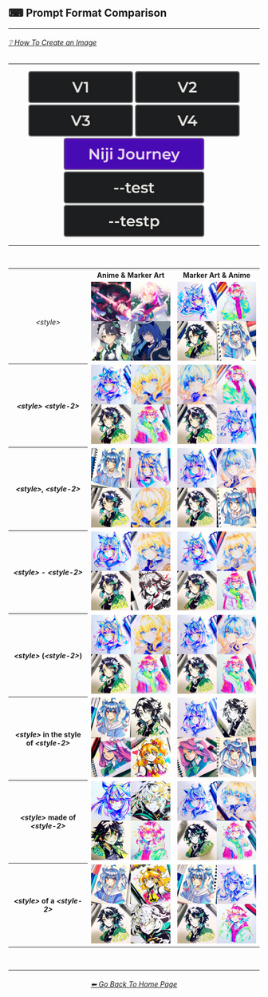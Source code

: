 <h2>⌨ Prompt Format Comparison</h2>

<hr><!--------------->

<h6><a href="https://github.com/firmianay/MidJourney-Styles-and-Keywords-Reference-zh/wiki/%E2%9D%94-How-To-Guide#-creating-an-image">❔ How To Create an Image</a></h6>

<hr><!--------------->


<div align="center">

[<img src="/Images/Repo_Parts/Buttons/Version_Buttons/button_version_V1_inactive.webp?raw=true" alt="MidJourney V1" height="64" />](/Pages/MJ_V1/Comparison_Pages/Prompt_Writing/Prompt_Format_Comparison.md)
[<img src="/Images/Repo_Parts/Buttons/Version_Buttons/button_version_V2_inactive.webp?raw=true" alt="MidJourney V2" height="64" />](/Pages/MJ_V2/Comparison_Pages/Prompt_Writing/Prompt_Format_Comparison.md)
[<img src="/Images/Repo_Parts/Buttons/Version_Buttons/button_version_V3_inactive.webp?raw=true" alt="MidJourney V3" height="64" />](/Pages/MJ_V3/Comparison_Pages/Prompt_Writing/Prompt_Format_Comparison.md)
[<img src="/Images/Repo_Parts/Buttons/Version_Buttons/button_version_V4_inactive.webp?raw=true" alt="MidJourney V4" height="64" />](/Pages/MJ_V4/Comparison_Pages/Prompt_Writing/Prompt_Format_Comparison.md)
<br>
[<img src="/Images/Repo_Parts/Buttons/Version_Buttons/button_version_niji_active.webp?raw=true" alt="Niji Journey" height="64" />]()
[<img src="/Images/Repo_Parts/Buttons/Version_Buttons/Midjourney_Beta_Features/button_version_test_inactive.webp?raw=true" alt="test" height="64" />](/Pages/Midjourney_Beta_Features/test/Comparison_Pages/Prompt_Writing/Prompt_Format_Comparison.md)
[<img src="/Images/Repo_Parts/Buttons/Version_Buttons/Midjourney_Beta_Features/button_version_testp_inactive.webp?raw=true" alt="testp" height="64" />](/Pages/Midjourney_Beta_Features/testp/Comparison_Pages/Prompt_Writing/Prompt_Format_Comparison.md)

</div>

<hr>
<br>

<div align="center">

<table>
	<tr align=center valign=middle>
		<th></th>
		<th>Anime & Marker Art</th>
		<th>Marker Art & Anime</th>
	</tr>
	<tr align=center valign=middle>
		<td><i>&#60;style&#62;</i></td>
		<td>
			<img src="/Images/Niji_Journey/Comparison_Page_Images/Prompt_Format_Comparison/Anime/Anime.webp?raw=true" width="256" />
		</td>
		<td>
			<img src="/Images/Niji_Journey/Comparison_Page_Images/Prompt_Format_Comparison/Marker_Art/Marker_Art.webp?raw=true" width="256" />
		</td>
	</tr>
	<tr align=center valign=middle>
		<th><i>&#60;style&#62;</i> <i>&#60;style-2&#62;</i></th>
		<td>
			<img src="/Images/Niji_Journey/Comparison_Page_Images/Prompt_Format_Comparison/Anime/Marker_Art/Anime_Marker_Art.webp?raw=true" width="256" />
		</td>
		<td>
			<img src="/Images/Niji_Journey/Comparison_Page_Images/Prompt_Format_Comparison/Marker_Art/Anime/Marker_Art_Anime.webp?raw=true" width="256" />
		</td>
	</tr>
	<tr align=center valign=middle>
		<th><i>&#60;style&#62;</i>, <i>&#60;style-2&#62;</i></th>
		<td>
			<img src="/Images/Niji_Journey/Comparison_Page_Images/Prompt_Format_Comparison/Anime/Marker_Art/Anime,_Marker_Art.webp?raw=true" width="256" />
		</td>
		<td>
			<img src="/Images/Niji_Journey/Comparison_Page_Images/Prompt_Format_Comparison/Marker_Art/Anime/Marker_Art,_Anime.webp?raw=true" width="256" />
		</td>
	</tr>
	<tr align=center valign=middle>
		<th><i>&#60;style&#62;</i> - <i>&#60;style-2&#62;</i></th>
		<td>
			<img src="/Images/Niji_Journey/Comparison_Page_Images/Prompt_Format_Comparison/Anime/Marker_Art/Anime_-_Marker_Art.webp?raw=true" width="256" />
		</td>
		<td>
			<img src="/Images/Niji_Journey/Comparison_Page_Images/Prompt_Format_Comparison/Marker_Art/Anime/Marker_Art_-_Anime.webp?raw=true" width="256" />
		</td>
	</tr>
	<tr align=center valign=middle>
		<th><i>&#60;style&#62;</i> (<i>&#60;style-2&#62;</i>)</th>
		<td>
			<img src="/Images/Niji_Journey/Comparison_Page_Images/Prompt_Format_Comparison/Anime/Marker_Art/Anime_(Marker_Art).webp?raw=true" width="256" />
		</td>
		<td>
			<img src="/Images/Niji_Journey/Comparison_Page_Images/Prompt_Format_Comparison/Marker_Art/Anime/Marker_Art_(Anime).webp?raw=true" width="256" />
		</td>
	</tr>
	<tr align=center valign=middle>
		<th><i>&#60;style&#62;</i> in the style of <i>&#60;style-2&#62;</i></th>
		<td>
			<img src="/Images/Niji_Journey/Comparison_Page_Images/Prompt_Format_Comparison/Anime/Marker_Art/Anime_in_the_style_of_Marker_Art.webp?raw=true" width="256" />
		</td>
		<td>
			<img src="/Images/Niji_Journey/Comparison_Page_Images/Prompt_Format_Comparison/Marker_Art/Anime/Marker_Art_in_the_style_of_Anime.webp?raw=true" width="256" />
		</td>
	</tr>
	<tr align=center valign=middle>
		<th><i>&#60;style&#62;</i> made of <i>&#60;style-2&#62;</i></th>
		<td>
			<img src="/Images/Niji_Journey/Comparison_Page_Images/Prompt_Format_Comparison/Anime/Marker_Art/Anime_made_of_Marker_Art.webp?raw=true" width="256" />
		</td>
		<td>
			<img src="/Images/Niji_Journey/Comparison_Page_Images/Prompt_Format_Comparison/Marker_Art/Anime/Marker_Art_made_of_Anime.webp?raw=true" width="256" />
		</td>
	</tr>
	<tr align=center valign=middle>
		<th><i>&#60;style&#62;</i> of a <i>&#60;style-2&#62;</i></th>
		<td>
			<img src="/Images/Niji_Journey/Comparison_Page_Images/Prompt_Format_Comparison/Anime/Marker_Art/Anime_of_a_Marker_Art.webp?raw=true" width="256" />
		</td>
		<td>
			<img src="/Images/Niji_Journey/Comparison_Page_Images/Prompt_Format_Comparison/Marker_Art/Anime/Marker_Art_of_a_Anime.webp?raw=true" width="256" />
		</td>
	</tr>
</table>

</div>

<br>


<hr><!--------------->
<div align="center">
<h6><a href="/README.md">⬅ Go Back To Home Page</a></h6>
</div>